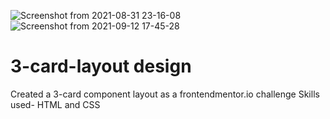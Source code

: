 ![Screenshot from 2021-08-31 23-16-08](https://user-images.githubusercontent.com/68068211/132987085-68820179-179c-4a4a-98b2-b9c20c23ae3c.png)
![Screenshot from 2021-09-12 17-45-28](https://user-images.githubusercontent.com/68068211/132987194-f64e1167-cc23-40e7-a187-84041b17b643.png)
# 3-card-layout design
Created a 3-card component layout as a frontendmentor.io challenge
Skills used- HTML and CSS
